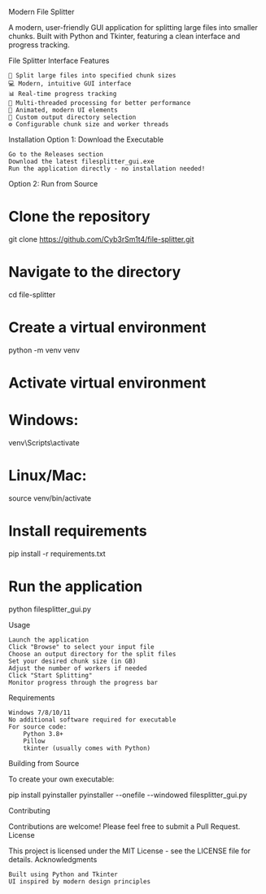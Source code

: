 Modern File Splitter

A modern, user-friendly GUI application for splitting large files into smaller chunks. Built with Python and Tkinter, featuring a clean interface and progress tracking.

File Splitter Interface
Features

    🎯 Split large files into specified chunk sizes
    💻 Modern, intuitive GUI interface
    📊 Real-time progress tracking
    🚀 Multi-threaded processing for better performance
    🎨 Animated, modern UI elements
    📁 Custom output directory selection
    ⚙️ Configurable chunk size and worker threads

Installation
Option 1: Download the Executable

    Go to the Releases section
    Download the latest filesplitter_gui.exe
    Run the application directly - no installation needed!

Option 2: Run from Source

# Clone the repository
git clone https://github.com/Cyb3rSm1t4/file-splitter.git

# Navigate to the directory
cd file-splitter

# Create a virtual environment
python -m venv venv

# Activate virtual environment
# Windows:
venv\Scripts\activate
# Linux/Mac:
source venv/bin/activate

# Install requirements
pip install -r requirements.txt

# Run the application
python filesplitter_gui.py

Usage

    Launch the application
    Click "Browse" to select your input file
    Choose an output directory for the split files
    Set your desired chunk size (in GB)
    Adjust the number of workers if needed
    Click "Start Splitting"
    Monitor progress through the progress bar

Requirements

    Windows 7/8/10/11
    No additional software required for executable
    For source code:
        Python 3.8+
        Pillow
        tkinter (usually comes with Python)

Building from Source

To create your own executable:

pip install pyinstaller
pyinstaller --onefile --windowed filesplitter_gui.py

Contributing

Contributions are welcome! Please feel free to submit a Pull Request.
License

This project is licensed under the MIT License - see the LICENSE file for details.
Acknowledgments

    Built using Python and Tkinter
    UI inspired by modern design principles
